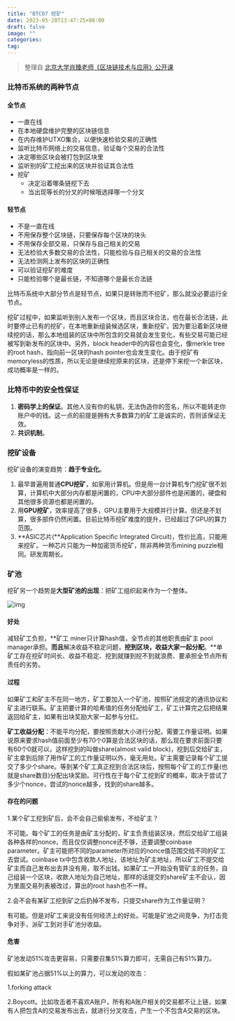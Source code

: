 ```yaml
---
title: "BTC07 挖矿"
date: 2023-05-28T13:47:25+08:00
draft: false
image: ""
categories: 
tag:
---
```


> 整理自 [北京大学肖臻老师《区块链技术与应用》公开课](https://www.bilibili.com/video/BV1Vt411X7JF?from=search&seid=14488407572640514229)

### 比特币系统的两种节点

#### 全节点

* 一直在线
* 在本地硬盘维护完整的区块链信息
* 在内存维护UTXO集合，以便快速检验交易的正确性
* 监听比特币网络上的交易信息，验证每个交易的合法性
* 决定哪些区块会被打包到区块里
* 监听别的矿工挖出来的区块并验证其合法性
* 挖矿
  * 决定沿着哪条链挖下去
  * 当出现等长的分叉的时候哦选择哪一个分叉



#### 轻节点

* 不是一直在线
* 不用保存整个区块链，只要保存每个区块的块头
* 不用保存全部交易，只保存与自己相关的交易
* 无法检验大多数交易的合法性，只能检验与自己相关的交易的合法性
* 无法检测网上发布的区块的正确性
* 可以验证挖矿的难度
* 只能检验哪个是最长链，不知道哪个是最长合法链



比特币系统中大部分节点是轻节点，如果只是转账而不挖矿，那么就没必要运行全节点。

挖矿过程中，如果监听到别人发布一个区块，而且区块合法，也在最长合法链，此时要停止已有的挖矿，在本地重新组装候选区块，重新挖矿。因为要沿着新区块继续挖的话，那么本地组装的区块中所包含的交易就会发生变化，有些交易可能已经被写到新发布的区块中。另外，block header中的内容也会变化，像merkle tree的root hash，指向前一区块的hash pointer也会发生变化。由于挖矿有memoryless的性质，所以无论是继续挖原来的区块，还是停下来挖一个新区块，成功概率是一样的。



### 比特币中的安全性保证

1. **密码学上的保证**。其他人没有你的私钥，无法伪造你的签名，所以不能转走你账户中的钱。这一点的前提是拥有大多数算力的矿工是诚实的，否则该保证无效。
2. **共识机制**。

### 挖矿设备

挖矿设备的演变趋势：**趋于专业化**。

1. 最早普遍用普通**CPU挖矿**，如家用计算机。但是用一台计算机专门挖矿很不划算，计算机中大部分内存都是闲置的，CPU中大部分部件也是闲置的，硬盘和其他很多资源也都是闲置的。
2. 用**GPU挖矿**，效率提高了很多，GPU主要用于大规模并行计算。但还是不划算，很多部件仍然闲置。目前比特币挖矿难度的提升，已经超过了GPU的算力范围。 
3. **ASIC芯片(**Application Specific Integrated Circuit)，性价比高，只能用来挖矿。一种芯片只能为一种加密货币挖矿，除非两种货币mining puzzle相同。研发周期长。

### 矿池

挖矿另一个趋势是**大型矿池的出现**：把矿工组织起来作为一个整体。

![img](https://gitee.com//tiansir-wg/blogimg/raw/master/imgs/20200608174330.png)

#### **好处**

减轻矿工负担，**矿工 miner只计算hash值，全节点的其他职责由矿主 pool manager承担。**而且**解决收益不稳定问题，**挖到区块，收益大家一起分配**。**单矿工存在挖矿时间长、收益不稳定、挖到就赚到挖不到就浪费、要承担全节点所有责任的劣势。



#### **过程**

如果矿工和矿主不在同一地方，矿工要加入一个矿池，按照矿池规定的通讯协议和矿主进行联系。矿主把要计算的哈希值的任务分配给矿工，矿工计算完之后把结果返回给矿主，如果有出块奖励大家一起参与分红。

**矿工收益分配**：不能平均分配，要按照贡献大小进行分配，需要工作量证明。如果说原来要求hash值前面至少有70个0算是合法区块的话，那么现在要求前面只要有60个0就可以，这样挖到的叫做share(almost valid block)，挖到后交给矿主，矿主拿到后除了用作矿工的工作量证明以外，毫无用处。矿主需要记录每个矿工提交了多少个share。等到某个矿工真正挖到合法区块后，按照每个矿工的工作量(也就是share数目)分配出块奖励。可行性在于每个矿工挖到矿的概率，取决于尝试了多少个nonce，尝试的nonce越多，找到的share越多。



#### **存在的问题**

1.某个矿工挖到矿后，会不会自己偷偷发布，不给矿主？

不可能。每个矿工的任务是由矿主分配的，矿主负责组装区块，然后交给矿工组装各种各样的nonce，而且仅仅调整nonce还不够，还要调整coinbase parameter。矿主可能把不同的parameter所对应的nonce值范围交给不同的矿工去尝试。coinbase tx中包含收款人地址，该地址为矿主地址，所以矿工不提交给矿主而自己发布出去并没有用，取不出钱。如果矿工一开始没有管矿主的任务，自己组装一个区块，收款人地址为自己地址，那样的话提交的share矿主不会认，因为里面交易列表被改过，算出的root hash也不一样。



2.会不会有某矿工挖到矿之后扔掉不发布，只提交share作为工作量证明？

有可能。但是对矿工来说没有任何经济上的好处。可能是矿池之间竞争，为打击竞争对手，派矿工到对手矿池分收益。


#### 危害

矿池发动51%攻击更容易，只需要召集51%算力即可，无需自己有51%算力。

假如某矿池占据51%以上的算力，可以发动的攻击：

1.forking attack    

2.Boycott。比如攻击者不喜欢A账户，所有和A账户相关的交易都不让上链，如果有人把包含A的交易发布出去，就进行分叉攻击，产生一个不包含A交易的区块。

